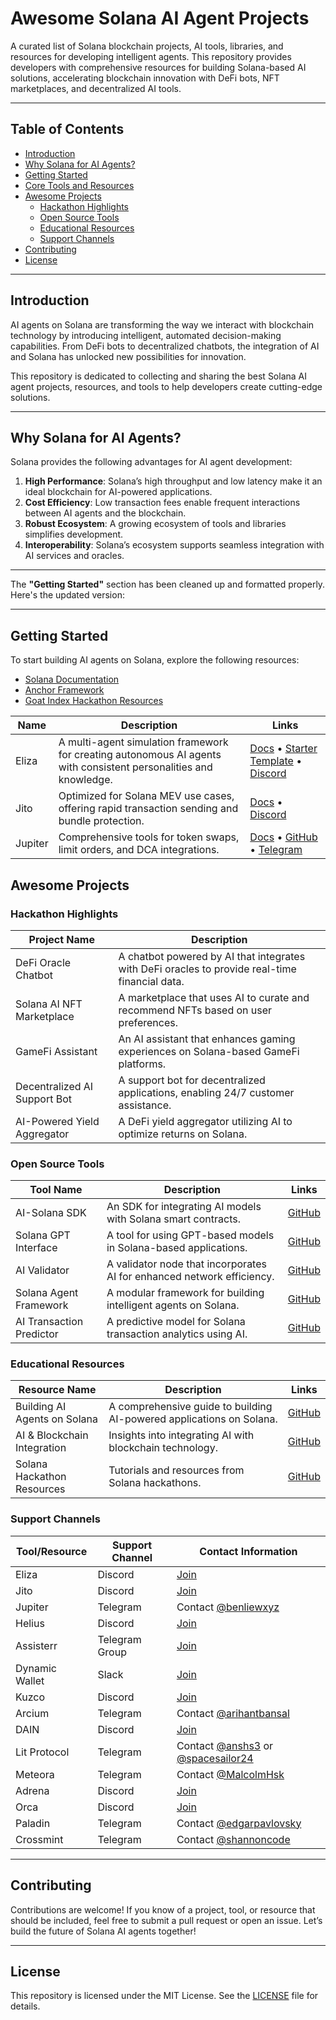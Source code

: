 # Awesome Solana AI Agent Projects

A curated list of Solana blockchain projects, AI tools, libraries, and resources for developing intelligent agents. This repository provides developers with comprehensive resources for building Solana-based AI solutions, accelerating blockchain innovation with DeFi bots, NFT marketplaces, and decentralized AI tools.

---

## Table of Contents

- [Introduction](#introduction)
- [Why Solana for AI Agents?](#why-solana-for-ai-agents)
- [Getting Started](#getting-started)
- [Core Tools and Resources](#core-tools-and-resources)
- [Awesome Projects](#awesome-projects)
  - [Hackathon Highlights](#hackathon-highlights)
  - [Open Source Tools](#open-source-tools)
  - [Educational Resources](#educational-resources)
  - [Support Channels](#support-channels)
- [Contributing](#contributing)
- [License](#license)

---

## Introduction

AI agents on Solana are transforming the way we interact with blockchain technology by introducing intelligent, automated decision-making capabilities. From DeFi bots to decentralized chatbots, the integration of AI and Solana has unlocked new possibilities for innovation.

This repository is dedicated to collecting and sharing the best Solana AI agent projects, resources, and tools to help developers create cutting-edge solutions.

---

## Why Solana for AI Agents?

Solana provides the following advantages for AI agent development:

1. **High Performance**: Solana’s high throughput and low latency make it an ideal blockchain for AI-powered applications.
2. **Cost Efficiency**: Low transaction fees enable frequent interactions between AI agents and the blockchain.
3. **Robust Ecosystem**: A growing ecosystem of tools and libraries simplifies development.
4. **Interoperability**: Solana’s ecosystem supports seamless integration with AI services and oracles.

---

The **"Getting Started"** section has been cleaned up and formatted properly. Here's the updated version:

---

## Getting Started

To start building AI agents on Solana, explore the following resources:

- [Solana Documentation](https://docs.solana.com)
- [Anchor Framework](https://project-serum.github.io/anchor/)
- [Goat Index Hackathon Resources](https://www.goatindex.ai/hackathon)

| Name          | Description                                                                                  | Links                                                                                          |
|---------------|----------------------------------------------------------------------------------------------|------------------------------------------------------------------------------------------------|
| Eliza         | A multi-agent simulation framework for creating autonomous AI agents with consistent personalities and knowledge. | [Docs](https://ai16z.github.io/eliza-docs/) • [Starter Template](https://github.com/ai16z/eliza-starter) • [Discord](https://discord.com/invite/eliza) |
| Jito          | Optimized for Solana MEV use cases, offering rapid transaction sending and bundle protection. | [Docs](https://docs.jito.network/) • [Discord](https://discord.com/invite/jito)                                   |
| Jupiter       | Comprehensive tools for token swaps, limit orders, and DCA integrations.                     | [Docs](https://docs.jup.ag/) • [GitHub](https://github.com/jup-ag/api) • [Telegram](https://t.me/benliewxyz)   |


## Awesome Projects

### Hackathon Highlights

| Project Name                    | Description                                                                                                   |
|---------------------------------|---------------------------------------------------------------------------------------------------------------|
| DeFi Oracle Chatbot             | A chatbot powered by AI that integrates with DeFi oracles to provide real-time financial data.                |
| Solana AI NFT Marketplace       | A marketplace that uses AI to curate and recommend NFTs based on user preferences.                            |
| GameFi Assistant                | An AI assistant that enhances gaming experiences on Solana-based GameFi platforms.                            |
| Decentralized AI Support Bot    | A support bot for decentralized applications, enabling 24/7 customer assistance.                              |
| AI-Powered Yield Aggregator     | A DeFi yield aggregator utilizing AI to optimize returns on Solana.                                           |

### Open Source Tools

| Tool Name                  | Description                                                                                      | Links                                                                                  |
|----------------------------|--------------------------------------------------------------------------------------------------|----------------------------------------------------------------------------------------|
| AI-Solana SDK              | An SDK for integrating AI models with Solana smart contracts.                                    | [GitHub](https://github.com/solana-ai-sdk)                                             |
| Solana GPT Interface       | A tool for using GPT-based models in Solana-based applications.                                  | [GitHub](https://github.com/solana-gpt)                                               |
| AI Validator               | A validator node that incorporates AI for enhanced network efficiency.                           | [GitHub](https://github.com/solana-ai-validator)                                       |
| Solana Agent Framework     | A modular framework for building intelligent agents on Solana.                                   | [GitHub](https://github.com/solana-agent-framework)                                    |
| AI Transaction Predictor   | A predictive model for Solana transaction analytics using AI.                                   | [GitHub](https://github.com/solana-transaction-predictor)                              |

### Educational Resources

| Resource Name                 | Description                                                                                      | Links                                                                                  |
|-------------------------------|--------------------------------------------------------------------------------------------------|----------------------------------------------------------------------------------------|
| Building AI Agents on Solana  | A comprehensive guide to building AI-powered applications on Solana.                            | [GitHub](https://github.com/solana-ai-education)                                       |
| AI & Blockchain Integration   | Insights into integrating AI with blockchain technology.                                         | [GitHub](https://github.com/ai-blockchain-integration)                                 |
| Solana Hackathon Resources    | Tutorials and resources from Solana hackathons.                                                 | [GitHub](https://github.com/tkorkmazeth/awesome-solana-ai-hackathon)                   |

### Support Channels

| Tool/Resource      | Support Channel        | Contact Information                                                                |
|---------------------|------------------------|------------------------------------------------------------------------------------|
| Eliza               | Discord                | [Join](https://discord.com/invite/eliza)                                           |
| Jito                | Discord                | [Join](https://discord.com/invite/jito)                                            |
| Jupiter             | Telegram               | Contact [@benliewxyz](https://t.me/benliewxyz)                                     |
| Helius              | Discord                | [Join](https://discord.com/invite/helius)                                          |
| Assisterr           | Telegram Group         | [Join](https://t.me/assisterr)                                                    |
| Dynamic Wallet      | Slack                  | [Join](https://dynamicwallet.slack.com/)                                           |
| Kuzco               | Discord                | [Join](https://discord.com/invite/kuzco)                                           |
| Arcium              | Telegram               | Contact [@arihantbansal](https://t.me/arihantbansal)                               |
| DAIN                | Discord                | [Join](https://discord.com/invite/dain)                                            |
| Lit Protocol        | Telegram               | Contact [@anshs3](https://t.me/anshs3) or [@spacesailor24](https://t.me/spacesailor24) |
| Meteora             | Telegram               | Contact [@MalcolmHsk](https://t.me/MalcolmHsk)                                     |
| Adrena              | Discord                | [Join](https://discord.com/invite/adrena)                                          |
| Orca                | Discord                | [Join](https://discord.com/invite/orca)                                            |
| Paladin             | Telegram               | Contact [@edgarpavlovsky](https://t.me/edgarpavlovsky)                             |
| Crossmint           | Telegram               | Contact [@shannoncode](https://t.me/shannoncode)                                   |

---

## Contributing

Contributions are welcome! If you know of a project, tool, or resource that should be included, feel free to submit a pull request or open an issue. Let’s build the future of Solana AI agents together!

---

## License

This repository is licensed under the MIT License. See the [LICENSE](LICENSE) file for details.

